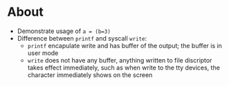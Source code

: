 # About

- Demonstrate usage of `a = (b=3)`
- Difference between `printf` and syscall `write`:
  - `printf` encapulate write and has buffer of the output; the buffer is in user mode
  - `write` does not have any buffer, anything written to file discriptor takes effect immediately, such as when write to the tty devices, the character immediately shows on the screen
